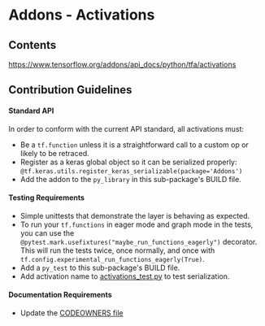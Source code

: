 # Addons - Activations

## Contents
https://www.tensorflow.org/addons/api_docs/python/tfa/activations

## Contribution Guidelines
#### Standard API
In order to conform with the current API standard, all activations
must:
 * Be a `tf.function` unless it is a straightforward call to a custom op or likely to be retraced.
 * Register as a keras global object so it can be serialized properly: `@tf.keras.utils.register_keras_serializable(package='Addons')`
 * Add the addon to the `py_library` in this sub-package's BUILD file.

#### Testing Requirements
 * Simple unittests that demonstrate the layer is behaving as expected.
 * To run your `tf.functions` in eager mode and graph mode in the tests, 
   you can use the `@pytest.mark.usefixtures("maybe_run_functions_eagerly")` 
   decorator. This will run the tests twice, once normally, and once
   with `tf.config.experimental_run_functions_eagerly(True)`. 
 * Add a `py_test` to this sub-package's BUILD file.
 * Add activation name to [activations_test.py](https://github.com/tensorflow/addons/tree/master/tensorflow_addons/activations/activations_test.py) to test serialization.

#### Documentation Requirements
 * Update the [CODEOWNERS file](https://github.com/tensorflow/addons/blob/master/.github/CODEOWNERS)
